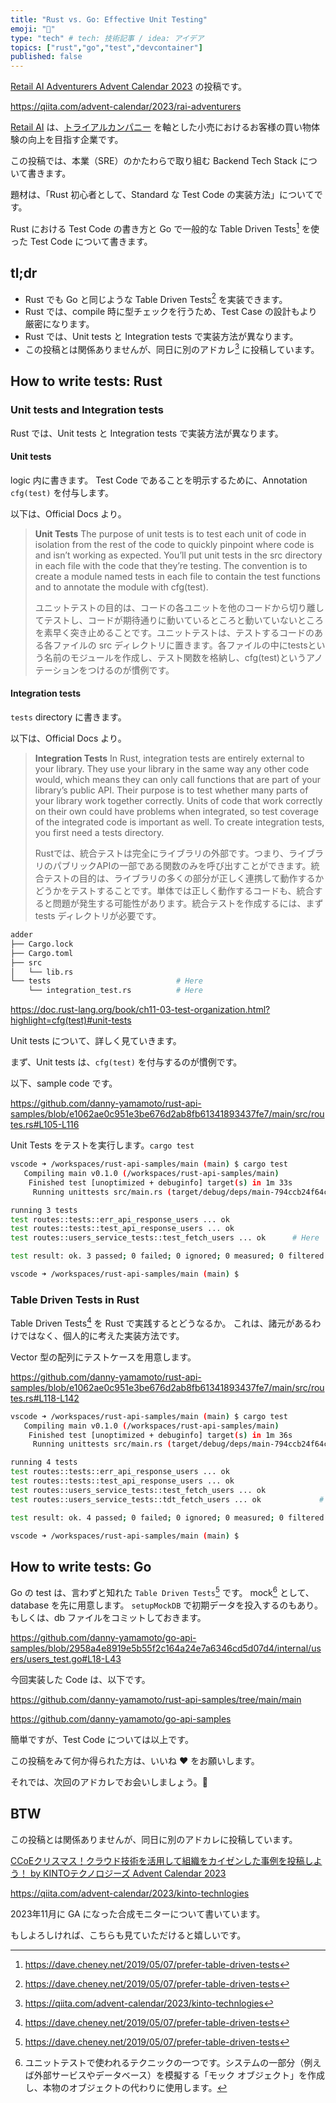 ```yaml
---
title: "Rust vs. Go: Effective Unit Testing"
emoji: "🎅"
type: "tech" # tech: 技術記事 / idea: アイデア
topics: ["rust","go","test","devcontainer"]
published: false
---
```

[Retail AI Adventurers Advent Calendar 2023](https://qiita.com/advent-calendar/2023/rai-adventurers) の投稿です。

https://qiita.com/advent-calendar/2023/rai-adventurers

[Retail AI](https://www.retail-ai.jp) は、[トライアルカンパニー](https://www.trial-net.co.jp) を軸とした小売におけるお客様の買い物体験の向上を目指す企業です。

この投稿では、本業（SRE）のかたわらで取り組む Backend Tech Stack について書きます。

題材は、「Rust 初心者として、Standard な Test Code の実装方法」についてです。

Rust における Test Code の書き方と Go で一般的な Table Driven Tests[^1] を使った Test Code について書きます。

## tl;dr
* Rust でも Go と同じような Table Driven Tests[^1] を実装できます。
* Rust では、compile 時に型チェックを行うため、Test Case の設計もより厳密になります。
* Rust では、Unit tests と Integration tests で実装方法が異なります。
* この投稿とは関係ありませんが、同日に別のアドカレ[^3] に投稿しています。

## How to write tests: Rust
### Unit tests and Integration tests
Rust では、Unit tests と Integration tests で実装方法が異なります。

#### Unit tests
logic 内に書きます。
Test Code であることを明示するために、Annotation `cfg(test)` を付与します。

以下は、Official Docs より。
> **Unit Tests**
The purpose of unit tests is to test each unit of code in isolation from the rest of the code to quickly pinpoint where code is and isn’t working as expected. You’ll put unit tests in the src directory in each file with the code that they’re testing. The convention is to create a module named tests in each file to contain the test functions and to annotate the module with cfg(test).
>
> ユニットテストの目的は、コードの各ユニットを他のコードから切り離してテストし、コードが期待通りに動いているところと動いていないところを素早く突き止めることです。ユニットテストは、テストするコードのある各ファイルの src ディレクトリに置きます。各ファイルの中にtestsという名前のモジュールを作成し、テスト関数を格納し、cfg(test)というアノテーションをつけるのが慣例です。

#### Integration tests
`tests` directory に書きます。

以下は、Official Docs より。

> **Integration Tests**
In Rust, integration tests are entirely external to your library. They use your library in the same way any other code would, which means they can only call functions that are part of your library’s public API. Their purpose is to test whether many parts of your library work together correctly. Units of code that work correctly on their own could have problems when integrated, so test coverage of the integrated code is important as well. To create integration tests, you first need a tests directory.
> 
> Rustでは、統合テストは完全にライブラリの外部です。つまり、ライブラリのパブリックAPIの一部である関数のみを呼び出すことができます。統合テストの目的は、ライブラリの多くの部分が正しく連携して動作するかどうかをテストすることです。単体では正しく動作するコードも、統合すると問題が発生する可能性があります。統合テストを作成するには、まず tests ディレクトリが必要です。

```bash
adder
├── Cargo.lock
├── Cargo.toml
├── src
│   └── lib.rs
└── tests                            # Here
    └── integration_test.rs          # Here
```

https://doc.rust-lang.org/book/ch11-03-test-organization.html?highlight=cfg(test)#unit-tests

Unit tests について、詳しく見ていきます。

まず、Unit tests は、`cfg(test)` を付与するのが慣例です。

以下、sample code です。

https://github.com/danny-yamamoto/rust-api-samples/blob/e1062ae0c951e3be676d2ab8fb61341893437fe7/main/src/routes.rs#L105-L116

Unit Tests をテストを実行します。`cargo test`
```bash
vscode ➜ /workspaces/rust-api-samples/main (main) $ cargo test
   Compiling main v0.1.0 (/workspaces/rust-api-samples/main)
    Finished test [unoptimized + debuginfo] target(s) in 1m 33s
     Running unittests src/main.rs (target/debug/deps/main-794ccb24f64c7f92)

running 3 tests
test routes::tests::err_api_response_users ... ok
test routes::tests::test_api_response_users ... ok
test routes::users_service_tests::test_fetch_users ... ok      # Here

test result: ok. 3 passed; 0 failed; 0 ignored; 0 measured; 0 filtered out; finished in 0.27s

vscode ➜ /workspaces/rust-api-samples/main (main) $
```

### Table Driven Tests in Rust
Table Driven Tests[^1] を Rust で実践するとどうなるか。
これは、諸元があるわけではなく、個人的に考えた実装方法です。

Vector 型の配列にテストケースを用意します。

https://github.com/danny-yamamoto/rust-api-samples/blob/e1062ae0c951e3be676d2ab8fb61341893437fe7/main/src/routes.rs#L118-L142

```bash
vscode ➜ /workspaces/rust-api-samples/main (main) $ cargo test
   Compiling main v0.1.0 (/workspaces/rust-api-samples/main)
    Finished test [unoptimized + debuginfo] target(s) in 1m 36s
     Running unittests src/main.rs (target/debug/deps/main-794ccb24f64c7f92)

running 4 tests
test routes::tests::err_api_response_users ... ok
test routes::tests::test_api_response_users ... ok
test routes::users_service_tests::test_fetch_users ... ok
test routes::users_service_tests::tdt_fetch_users ... ok             # Here

test result: ok. 4 passed; 0 failed; 0 ignored; 0 measured; 0 filtered out; finished in 0.28s

vscode ➜ /workspaces/rust-api-samples/main (main) $ 
```

## How to write tests: Go
Go の test は、言わずと知れた `Table Driven Tests`[^1] です。
mock[^2] として、database を先に用意します。
`setupMockDB` で初期データを投入するのもあり。もしくは、db ファイルをコミットしておきます。

https://github.com/danny-yamamoto/go-api-samples/blob/2958a4e8919e5b55f2c164a24e7a6346cd5d07d4/internal/users/users_test.go#L18-L43

今回実装した Code は、以下です。

https://github.com/danny-yamamoto/rust-api-samples/tree/main/main

https://github.com/danny-yamamoto/go-api-samples

簡単ですが、Test Code については以上です。

この投稿をみて何か得られた方は、いいね ❤️ をお願いします。

それでは、次回のアドカレでお会いしましょう。👋

## BTW
この投稿とは関係ありませんが、同日に別のアドカレに投稿しています。

[CCoEクリスマス！クラウド技術を活用して組織をカイゼンした事例を投稿しよう！ by KINTOテクノロジーズ Advent Calendar 2023](https://qiita.com/advent-calendar/2023/kinto-technlogies)

https://qiita.com/advent-calendar/2023/kinto-technlogies

2023年11月に GA になった合成モニターについて書いています。

もしよろしければ、こちらも見ていただけると嬉しいです。

[^1]: https://dave.cheney.net/2019/05/07/prefer-table-driven-tests
[^2]: ユニットテストで使われるテクニックの一つです。システムの一部分（例えば外部サービスやデータベース）を模擬する「モック オブジェクト」を作成し、本物のオブジェクトの代わりに使用します。
[^3]: https://qiita.com/advent-calendar/2023/kinto-technlogies
